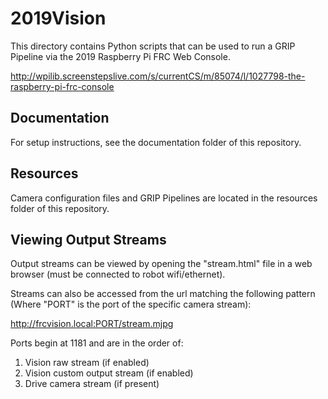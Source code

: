 # 2019Vision
This directory contains Python scripts that can be used to run a GRIP Pipeline via the 2019 Raspberry Pi FRC Web Console.

http://wpilib.screenstepslive.com/s/currentCS/m/85074/l/1027798-the-raspberry-pi-frc-console

## Documentation
For setup instructions, see the documentation folder of this repository.

## Resources
Camera configuration files and GRIP Pipelines are located in the resources folder of this repository.

## Viewing Output Streams
Output streams can be viewed by opening the "stream.html" file in a web browser (must be connected to robot wifi/ethernet).

Streams can also be accessed from the url matching the following pattern (Where "PORT" is the port of the specific camera stream):

http://frcvision.local:PORT/stream.mjpg

Ports begin at 1181 and are in the order of:

1. Vision raw stream (if enabled)
2. Vision custom output stream (if enabled)
3. Drive camera stream (if present)

